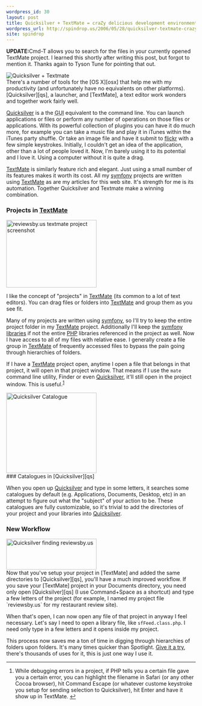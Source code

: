 ```yaml
---
wordpress_id: 30
layout: post
title: Quicksilver + TextMate = craZy delicious development environment
wordpress_url: http://spindrop.us/2006/05/28/quicksilver-textmate-crazy-delicious-development-environment
site: spindrop
---
```

<strong>UPDATE:</strong>Cmd-T allows you to search for the files in your currently opened TextMate project.  I learned this shortly after writing this post, but forgot to mention it.  Thanks again to Tyson Tune for pointing that out.

[osx]: http://www.apple.com/macosx/
[qs]: http://quicksilver.blacktree.com/
[textmate]: http://macromates.com/
[flickr]: http://flickr.com/
[symfony]: http://symfony-project.com/
[sl]: http://www.symfony-project.com/trac/browser/trunk/lib
[php]: http://php.net/

<div class="article_logo">
	<img src="http://spindrop.us/wp-content/uploads/2006/05/qs+tm.png" alt="Quicksilver + Textmate" />
</div>
There's a number of tools for the [OS X][osx] that help me with my productivity (and unfortunately have no equivalents on other platforms).  [Quicksilver][qs], a launcher, and [TextMate], a text editor work wonders and together work fairly well.

[Quicksilver][qs] is a the <acronym title="Graphical User Interface">GUI</acronym> equivalent to the command line.  You can launch applications or files or perform any number of operations on those files or applications.  With its powerful collection of plugins you can have it do much more, for example you can take a music file and play it in iTunes within the iTunes party shuffle.  Or take an image file and have it submit to [flickr] with a few simple keystrokes.  Initially, I couldn't get an idea of the application, other than a lot of people loved it.  Now, I'm barely using it to its potential and I love it.  Using a computer without it is quite a drag.

[TextMate] is similarly feature rich and elegant.  Just using a small number of its features makes it worth its cost.  All my [symfony] projects are written using [TextMate] as are my articles for this web site.  It's strength for me is its automation.
Together Quicksilver and Textmate make a winning combination.
<!--more-->

### Projects in [TextMate]

<div class="screenshot_thumb">
	<a href="http://static.flickr.com/49/154779362_e044c75c04_o.png" title="Larger Photo">
		<img src="http://static.flickr.com/49/154779362_e044c75c04_m.jpg" width="240" height="180" alt="reviewsby.us textmate project screenshot" />
	</a>
</div>

I like the concept of "projects" in [TextMate][] (its common to a lot of text editors).  You can drag files or folders into [TextMate] and group them as you see fit.  

Many of my projects are written using [symfony], so I'll try to keep the entire project folder in my [TextMate] project.  Additionally I'll keep the [symfony libraries][sl] if not the entire [PHP] libraries referenced in the project as well.  Now I have access to all of my files with relative ease.  I generally create a file group in [TextMate] of frequently accessed files to bypass the pain going through hierarchies of folders.

If I have a [TextMate] project open, anytime I open a file that belongs in that project, it will open in that project window.  That means if I use the `mate` command line utility, Finder or even [Quicksilver][qs], it'll still open in the project window.  This is useful.<sup id="fnr1">[1]</sup>

<div class="screenshot_thumb_alt">
<a href="http://static.flickr.com/51/154781466_ca0f67a703_o.png" title="Zoom In"><img src="http://static.flickr.com/51/154781466_ca0f67a703_m.jpg" width="240" height="214" alt="Quicksilver Catalogue" /></a>	
</div>
### Catalogues in [Quicksilver][qs]

When you open up [Quicksilver][qs] and type in some letters, it searches some catalogues by default (e.g. Applications, Documents, Desktop, etc) in an attempt to figure out what the "subject" of your action to be.  These catalogues are fully customizable, so it's trivial to add the directories of your project and your libraries into [Quicksilver][qs].

### New Workflow

<div class="screenshot_thumb">
<a href="http://static.flickr.com/68/154785728_9e7a5a815d_o.png" title="Zoom In"><img src="http://static.flickr.com/68/154785728_9e7a5a815d_m.jpg" width="240" height="82" alt="Quicksilver finding reviewsby.us" /></a>
</div>
Now that you've setup your project in [TextMate] and added the same directories to [Quicksilver][qs], you'll have a much improved workflow.  If you save your [TextMate] project in your Documents directory, you need only open [Quicksilver][qs] (I use Command+Space as a shortcut) and type a few letters of the project (for example, I named my project file `reviewsby.us` for my restaurant review site).

When that's open, I can now open any file of that project in anyway I feel necessary.  Let's say I need to open a library file, like `sfFeed.class.php`.  I need only type in a few letters and it opens inside my project.

This process now saves me a ton of time in digging through hierarchies of folders upon folders.  It's many times quicker than Spotlight.  [Give it a try][qs], there's thousands of uses for it, this is just one way I use it.

[1]: #fn1

<div id="footnotes">
	<hr/>
	<ol>
		<li id="fn1">While debugging errors in a project, if PHP tells you a certain file gave you a certain error, you can highlight the filename in Safari (or any other Cocoa browser), hit Command Escape (or whatever custome keystroke you setup for sending selection to Quicksilver), hit Enter and have it show up in TextMate. <a href="#fnr1" class="footnoteBackLink"  title="Jump back to footnote 1 in the text.">&#8617;</a></li>
	</ol>
</div>
